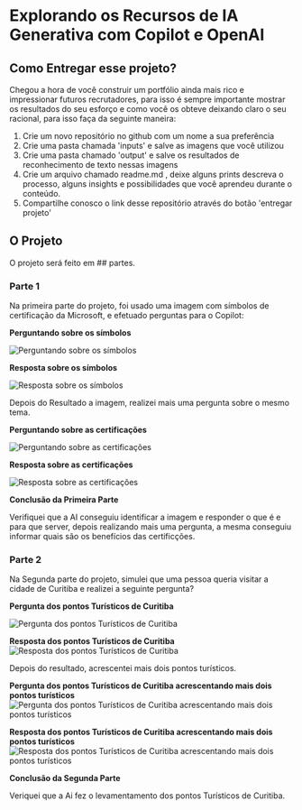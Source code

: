 # Explorando os Recursos de IA Generativa com Copilot e OpenAI

## Como Entregar esse projeto?

Chegou a hora de você construir um portfólio ainda mais rico e impressionar futuros recrutadores, para isso é sempre importante mostrar os resultados do seu esforço e como você os obteve deixando claro o seu racional, para isso faça da seguinte maneira:

1. Crie um novo repositório no github com um nome a sua preferência
2. Crie uma pasta chamada 'inputs' e salve as imagens que você utilizou
3. Crie uma pasta chamado 'output' e salve os resultados de reconhecimento de texto nessas imagens
4. Crie um arquivo chamado readme.md , deixe alguns prints descreva o processo, alguns insights e possibilidades que você aprendeu durante o conteúdo.
5. Compartilhe conosco o link desse repositório através do botão 'entregar projeto'



## O Projeto

O projeto será feito em ## partes.

### Parte 1

Na primeira parte do projeto, foi usado uma imagem com símbolos de certificação da Microsoft, e efetuado perguntas para o Copilot:

**Perguntando sobre os símbolos**

![Perguntando sobre os símbolos](https://github.com/GustavoSchiavinato/Explorando-os-Recursos-de-IA-Generativa-com-Copilot-e-OpenAI/blob/main/Inputs/01%20-%20Perguntando%20sobre%20os%20s%C3%ADmbolos.jpeg)

**Resposta sobre os símbolos**

![Resposta sobre os símbolos](https://github.com/GustavoSchiavinato/Explorando-os-Recursos-de-IA-Generativa-com-Copilot-e-OpenAI/blob/main/Outputs/01%20-%20Resposta%20sobre%20os%20s%C3%ADmbolos.jpeg)


Depois do Resultado a imagem, realizei mais uma pergunta sobre o mesmo tema.

**Perguntando sobre as certificações**

![Perguntando sobre as certificações](https://github.com/GustavoSchiavinato/Explorando-os-Recursos-de-IA-Generativa-com-Copilot-e-OpenAI/blob/main/Inputs/02%20-%20Perguntando%20sobre%20as%20certifica%C3%A7%C3%B5es.jpeg)

**Resposta sobre as certificações**

![Resposta sobre as certificações](https://github.com/GustavoSchiavinato/Explorando-os-Recursos-de-IA-Generativa-com-Copilot-e-OpenAI/blob/main/Outputs/02%20-%20Resposta%20sobre%20as%20certifica%C3%A7%C3%B5es.jpeg)

**Conclusão da Primeira Parte**

Verifiquei que a AI conseguiu identificar a imagem e responder o que é e para que server, depois realizando mais uma pergunta, a mesma conseguiu informar quais são os benefícios das certificções.



### Parte 2
Na Segunda parte do projeto, simulei que uma pessoa queria visitar a cidade de Curitiba e realizei a seguinte pergunta?

**Pergunta dos pontos Turísticos de Curitiba**

![Pergunta dos pontos Turísticos de Curitiba](https://github.com/GustavoSchiavinato/Explorando-os-Recursos-de-IA-Generativa-com-Copilot-e-OpenAI/blob/main/Inputs/03%20-%20Perguntando%20sobre%20os%20pontos%20tur%C3%ADstico%20de%20Curitiba.jpeg)

**Resposta dos pontos Turísticos de Curitiba**
![Resposta dos pontos Turísticos de Curitiba](https://github.com/GustavoSchiavinato/Explorando-os-Recursos-de-IA-Generativa-com-Copilot-e-OpenAI/blob/main/Outputs/03%20-%20Respondendo%20sobre%20os%20pontos%20tur%C3%ADstico%20de%20Curitiba.jpeg)

Depois do resultado, acrescentei mais dois pontos turísticos.

**Pergunta dos pontos Turísticos de Curitiba acrescentando mais dois pontos turísticos**
![Pergunta dos pontos Turísticos de Curitiba acrescentando mais dois pontos turísticos](https://github.com/GustavoSchiavinato/Explorando-os-Recursos-de-IA-Generativa-com-Copilot-e-OpenAI/blob/main/Inputs/04%20-%20Perguntando%20sobre%20os%20pontos%20tur%C3%ADstico%20de%20Curitiba%20acrescentando%20mais%20dois%20pontos%20tur%C3%ADsticos.jpeg)

**Resposta dos pontos Turísticos de Curitiba acrescentando mais dois pontos turísticos**
![Resposta dos pontos Turísticos de Curitiba acrescentando mais dois pontos turísticos](https://github.com/GustavoSchiavinato/Explorando-os-Recursos-de-IA-Generativa-com-Copilot-e-OpenAI/blob/main/Outputs/04%20-%20Respondendo%20sobre%20os%20pontos%20tur%C3%ADstico%20de%20Curitiba%20acrescentando%20mais%20dois%20pontos%20tur%C3%ADsticos.jpeg)

**Conclusão da Segunda Parte**

Veriquei que a Ai fez o levamentamento dos pontos Turísticos de Curitiba.
